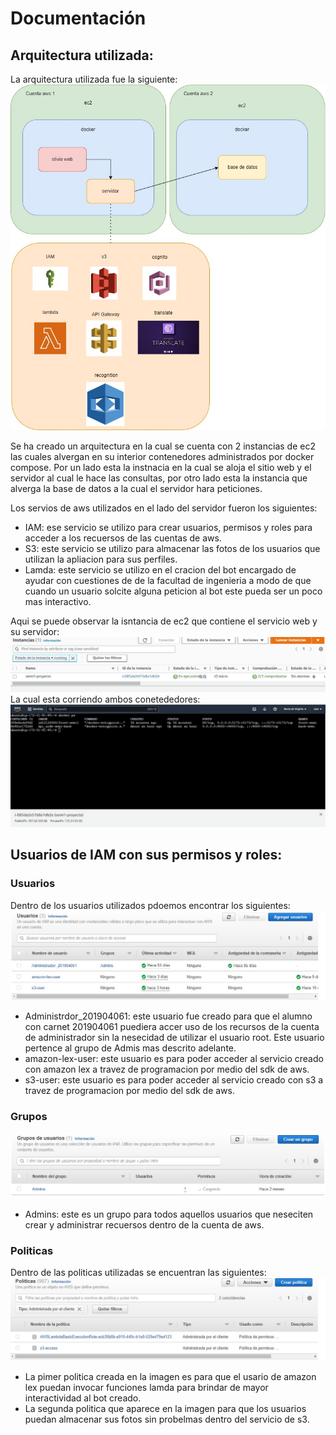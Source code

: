 # Documentación


## Arquitectura utilizada:
La arquitectura utilizada fue la siguiente:
![make](./img/arquitectura.jpg)

Se ha creado un arquitectura en la cual se cuenta con 2 instancias de ec2 las cuales alvergan en su interior contenedores administrados por docker compose. Por un lado esta la instnacia en la cual se aloja el sitio web y el servidor al cual le hace las consultas, por otro lado esta la instancia que alverga la base de datos a la cual el servidor hara peticiones.

Los servios de aws utilizados en el lado del servidor fueron los siguientes:
- IAM: ese servicio se utilizo para crear usuarios, permisos y roles para acceder a los recuersos de las cuentas de aws.
- S3: este servicio se utilizo para almacenar las fotos de los usuarios que utilizan la apliacion para sus perfiles.
- Lamda: este servicio se utilizo en el cracion del bot encargado de ayudar con cuestiones de de la facultad de ingenieria a modo de que cuando un usuario solcite alguna peticion al bot este pueda ser un poco mas interactivo.


Aqui se puede observar la isntancia de ec2 que contiene el servicio web y su servidor:
![make](./img/ec2-jose.jpg)
La cual esta corriendo ambos conetededores:
![make](./img/contenedores-jose.jpg)


## Usuarios de IAM con sus permisos y roles:

### Usuarios
Dentro de los usuarios utilizados pdoemos encontrar los siguientes:
![make](./img/usuarios-jose.jpg)

- Administrdor_201904061: este usuario fue creado para que el alumno con carnet 201904061 puediera accer uso de los recursos de la cuenta de administrador sin la nesecidad de utilizar el usuario root. Este usuario pertence al grupo de Admis mas descrito adelante.
- amazon-lex-user: este usuario es para poder acceder al servicio creado con amazon lex a travez de programacion por medio del sdk de aws.
- s3-user: este usuario es para poder acceder al servicio creado con s3 a travez de programacion por medio del sdk de aws.

### Grupos
![make](./img/grupos-jose.jpg)
- Admins: este es un grupo para todos aquellos usuarios que neseciten crear y administrar recuersos dentro de la cuenta de aws.

### Politicas

Dentro de las politicas utilizadas se encuentran las siguientes:
![make](./img/politicas-jose.jpg)
- La pimer politica creada en la imagen es para que el usario de amazon lex puedan invocar funciones lamda para brindar de mayor interactividad al bot creado.
- La segunda politica que aparece en la imagen para que los usuarios puedan almacenar sus fotos sin probelmas dentro del servicio de s3.